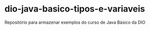 # dio-java-basico-tipos-e-variaveis
Repositório para armazenar exemplos do curso de Java Básico da DIO

